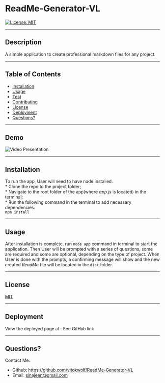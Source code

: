 
# ReadMe-Generator-VL
[![License: MIT](https://img.shields.io/badge/License-MIT-yellow.svg)](https://opensource.org/licenses/MIT)
___
## Description
A simple application to create professional markdown files for any project.
___
## Table of Contents
* [Installation](#installation)
* [Usage](#usage)
* [Test](#test)
* [Contributing](#contributing)
* [License](#license)
* [Deployment](#deployment)
* [Questions?](#questions)
___
## Demo
![Video Presentation](./assets/readme-gen-vid.gif)
___
## Installation
To run the app, User will need to have node installed.</br>* Clone the repo to the project folder;</br>* Navigate to the root folder of the app(where *app.js* is located) in the terminal;</br>* Run the following command in the terminal to add necessary dependencies.</br>
```npm install```
___
## Usage
After installation is complete, run `node app` command in terminal to start the application. Then User will be prompted with a series of questions, some are required and some are optional, depending on the type of project. When User is done with the prompts, a confirming message will show and the new created *ReadMe* file will be located in the `dist` folder.
___
## License
[MIT](https://choosealicense.com/licenses/)
___
## Deployment
View the deployed page at : See GitHub link
___
## Questions?
Contact Me:
* Github: https://github.com/vitokwolf/ReadMe-Generator-VL
* Email: sinajeen@gmail.com
